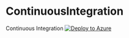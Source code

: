 # ContinuousIntegration
Continuous Integration
[![Deploy to Azure](http://azuredeploy.net/deploybutton.png)](https://azuredeploy.net/)
